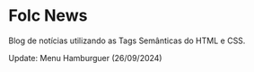 # Folc News

Blog de notícias utilizando as Tags Semânticas do HTML e CSS.

Update: Menu Hamburguer (26/09/2024)


